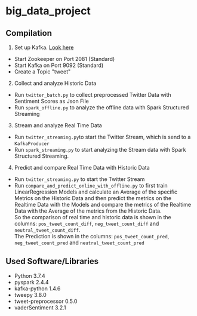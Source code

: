 # big_data_project
## Compilation
1. Set up Kafka.  [Look here](https://kafka.apache.org/quickstart)
- Start Zookeeper on Port 2081 (Standard) 
- Start Kafka on Port 9092 (Standard) 
- Create a Topic "tweet"
2. Collect and analyze Historic Data
- Run `twitter_batch.py` to collect preprocessed Twitter Data with Sentiment Scores as Json File
- Run `spark_offline.py` to analyze the offline data with Spark Structured Streaming
3. Stream and analyze Real Time Data
- Run `twitter_streaming.py`to start the Twitter Stream, which is send to a `KafkaProducer`
- Run `spark_streaming.py` to start analyzing the Stream data with Spark Structured Streaming. 
4. Predict and compare Real Time Data with Historic Data
- Run `twitter_streaming.py` to start the Twitter Stream
- Run `compare_and_predict_online_with_offline.py` to first train LinearRegression Models and calculate an Average of the specific Metrics on the Historic Data and then predict the metrics on the Realtime Data with the Models and compare the metrics of the Realtime Data with the Average of the metrics from the Historic Data.  
So the comparison of real time and historic data is shown in the columns: `pos_tweet_count_diff`, `neg_tweet_count_diff` and `neutral_tweet_count_diff`.   
The Prediction is shown in the columns: `pos_tweet_count_pred`, `neg_tweet_count_pred` and `neutral_tweet_count_pred`  

## Used Software/Libraries
- Python 3.7.4
- pyspark 2.4.4
- kafka-python 1.4.6
- tweepy 3.8.0
- tweet-preprocessor 0.5.0
- vaderSentiment 3.2.1
